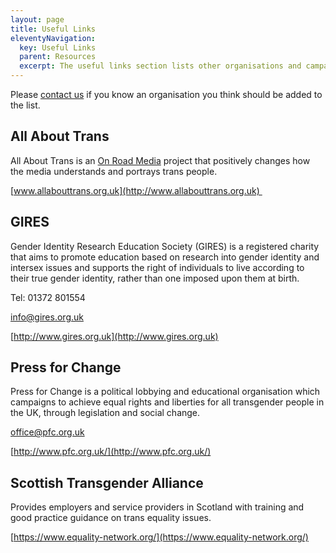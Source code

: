 ```yaml
---
layout: page
title: Useful Links
eleventyNavigation:
  key: Useful Links
  parent: Resources
  excerpt: The useful links section lists other organisations and campaigns that support trans and intersex people, and websites where you can find further information.
---
```

Please [contact us](mailto:hello@agender.gov.uk) if you know an organisation you think should be added to the list.

All About Trans
---------------

All About Trans is an [On Road Media](http://www.onroadmedia.org.uk/) project that positively changes how the media understands and portrays trans people.

[www.allabouttrans.org.uk](http://www.allabouttrans.org.uk) 

GIRES
-----

Gender Identity Research Education Society (GIRES) is a registered charity that aims to promote education based on research into gender identity and intersex issues and supports the right of individuals to live according to their true gender identity, rather than one imposed upon them at birth.

Tel: 01372 801554

[info@gires.org.uk](mailto:info@gires.org.uk)

[http://www.gires.org.uk](http://www.gires.org.uk)

Press for Change
----------------

Press for Change is a political lobbying and educational organisation which campaigns to achieve equal rights and liberties for all transgender people in the UK, through legislation and social change.

  
[office@pfc.org.uk](mailto:office@pfc.org.uk)

[http://www.pfc.org.uk/](http://www.pfc.org.uk/)


Scottish Transgender Alliance
-----------------------------

Provides employers and service providers in Scotland with training and good practice guidance on trans equality issues.

[https://www.equality-network.org/](https://www.equality-network.org/)